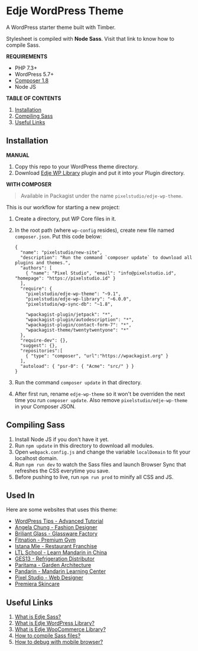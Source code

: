 # Edje WordPress Theme

A WordPress starter theme built with Timber.

Stylesheet is compiled with **Node Sass**. Visit that link to know how to compile Sass.

**REQUIREMENTS**

- PHP 7.3+
- WordPress 5.7+
- [Composer 1.8](https://getcomposer.org/)
- Node JS

**TABLE OF CONTENTS**

1. [Installation](#installation)
1. [Compiling Sass](#compiling-sass)
1. [Useful Links](#useful-links)

## Installation

**MANUAL**

1. Copy this repo to your WordPress theme directory.
1. Download [Edje WP Library](https://github.com/hrsetyono/edje-wp-library) plugin and put it into your Plugin directory.

**WITH COMPOSER**

> Available in Packagist under the name `pixelstudio/edje-wp-theme`.

This is our workflow for starting a new project:

1. Create a directory, put WP Core files in it.

1. In the root path (where `wp-config` resides), create new file named `composer.json`. Put this code below:

    ```
    {
      "name": "pixelstudio/new-site",
      "description": "Run the command `composer update` to download all plugins and themes.",
      "authors": [
        { "name": "Pixel Studio", "email": "info@pixelstudio.id", "homepage": "https://pixelstudio.id" }
      ],
      "require": {
        "pixelstudio/edje-wp-theme": "~9.1",
        "pixelstudio/edje-wp-library": "~6.0.0",
        "pixelstudio/wp-sync-db": "~1.8",

        "wpackagist-plugin/jetpack": "*",
        "wpackagist-plugin/autodescription": "*",
        "wpackagist-plugin/contact-form-7": "*",
        "wpackagist-theme/twentytwentyone": "*"
      },
      "require-dev": {},
      "suggest": {},
      "repositories":[
        { "type": "composer", "url":"https://wpackagist.org" }
      ],
      "autoload": { "psr-0": { "Acme": "src/" } }
    }
    ```

1. Run the command `composer update` in that directory.

1. After first run, rename `edje-wp-theme` so it won't be overriden the next time you run `composer update`. Also remove `pixelstudio/edje-wp-theme` in your Composer JSON.

## Compiling Sass

1. Install Node JS if you don't have it yet.
1. Run `npm update` in this directory to download all modules.
1. Open `webpack.config.js` and change the variable `localDomain` to fit your localhost domain.
1. Run `npm run dev` to watch the Sass files and launch Browser Sync that refreshes the CSS everytime you save.
1. Before pushing to live, run `npm run prod` to minify all CSS and JS.

## Used In

Here are some websites that uses this theme:

- [WordPress Tips - Advanced Tutorial](https://wptips.dev)
- [Angela Chung - Fashion Designer](https://angela-chung.com)
- [Briliant Glass - Glassware Factory](https://briliant.glass)
- [Fitnation - Premium Gym](https://fitnation.co.id)
- [Istana Mie - Restaurant Franchise](https://istanamie.com)
- [LTL School - Learn Mandarin in China](https://ltl-school.com)
- [GES13 - Refrigeration Distributor](https://ges13.com)
- [Paritama - Garden Architecture](https://paritama.com)
- [Pandarin - Mandarin Learning Center](https://pandarin.net)
- [Pixel Studio - Web Designer](https://pixelstudio.id)
- [Premiera Skincare](https://premieraskincare.com/)

## Useful Links

1. [What is Edje Sass?](https://github.com/hrsetyono/edje/wiki)
1. [What is Edje WordPress Library?](https://github.com/hrsetyono/edje-wp-library)
1. [What is Edje WooCommerce Library?](https://github.com/hrsetyono/edje-wc-library)
1. [How to compile Sass files?](https://github.com/hrsetyono/edje/wiki#installation)
1. [How to debug with mobile browser?](https://github.com/hrsetyono/generator-edje/wiki/My-Workflow#debugging-in-mobile)
